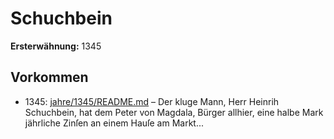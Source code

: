 # Schuchbein

**Ersterwähnung:** 1345

## Vorkommen
- 1345: [jahre/1345/README.md](../jahre/1345/README.md) – Der kluge Mann, Herr Heinrih Schuchbein, hat dem
Peter von Magdala, Bürger allhier, eine halbe Mark
jährliche Zinſen an einem Hauſe am Markt...
